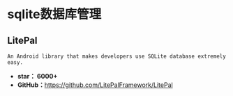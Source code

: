 # sqlite数据库管理

## LitePal

    An Android library that makes developers use SQLite database extremely easy.

* **star： 6000+**
* **GitHub：**<https://github.com/LitePalFramework/LitePal>
